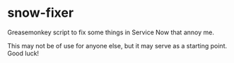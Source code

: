 snow-fixer
=============

Greasemonkey script to fix some things in Service Now that annoy me.

This may not be of use for anyone else, but it may serve as a starting point. Good luck!
